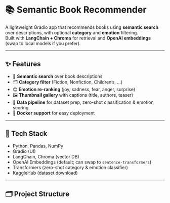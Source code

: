 # 📚 Semantic Book Recommender

A lightweight Gradio app that recommends books using **semantic search** over descriptions, with optional **category** and **emotion** filtering.  
Built with **LangChain + Chroma** for retrieval and **OpenAI embeddings** (swap to local models if you prefer).

---

## ✨ Features
- 🔎 **Semantic search** over book descriptions
- 🗂️ **Category filter** (Fiction, Nonfiction, Children’s, …)
- 😊 **Emotion re-ranking** (joy, sadness, fear, anger, surprise)
- 🖼️ **Thumbnail gallery** with captions (title, authors, teaser)
- 🧰 **Data pipeline** for dataset prep, zero-shot classification & emotion scoring
- 🐳 **Docker support** for easy deployment

---

## 🔧 Tech Stack
- Python, Pandas, NumPy  
- Gradio (UI)  
- LangChain, Chroma (vector DB)  
- OpenAI Embeddings (default; can swap to `sentence-transformers`)  
- Transformers (zero-shot category & emotion classifier)  
- KaggleHub (dataset download)  

---

## 🗂️ Project Structure
